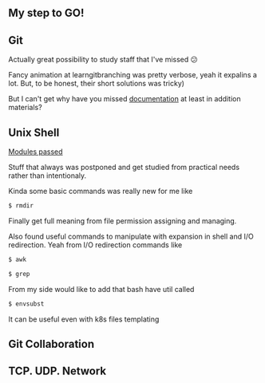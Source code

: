 ## My step to GO!

## Git

Actually great possibility to study staff that I've missed 😕

Fancy animation at learngitbranching was pretty verbose, yeah it expalins a lot. But, to be honest, their short solutions was tricky)

But I can't get why have you missed [documentation](https://git-scm.com/) at least in addition materials?

## Unix Shell

[Modules passed](./task_unix_shell/ "Modules")

Stuff that always was postponed and get studied from practical needs rather than intentionaly.

Kinda some basic commands was really new for me like

```bash
$ rmdir
```

Finally get full meaning from file permission assigning and managing.

Also found useful commands to manipulate with expansion in shell and I/O redirection. Yeah from I/O redirection commands like
```bash
$ awk
```
```bash
$ grep
```
From my side would like to add that bash have util called
```bash
$ envsubst
```
It can be useful even with k8s files templating


## Git Collaboration

## TCP. UDP. Network